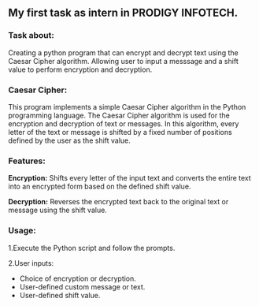  ## My first task as intern in PRODIGY INFOTECH.

### Task about:

Creating a python program that can encrypt and decrypt text using the Caesar Cipher algorithm. Allowing user to input a messsage and a shift value to perform encryption and decryption.

### Caesar Cipher:

This program implements a simple Caesar Cipher algorithm in the Python programming language. The Caesar Cipher algorithm is used for the encryption and decryption of text or messages. In this algorithm, every letter of the text or message is shifted by a fixed number of positions defined by the user as the shift value.

### Features:

**Encryption:** Shifts every letter of the input text and converts the entire text into an encrypted form based on the defined shift value.

**Decryption:** Reverses the encrypted text back to the original text or message using the shift value.

### Usage:

1.Execute the Python script and follow the prompts.

2.User inputs:
* Choice of encryption or decryption.
* User-defined custom message or text.
* User-defined shift value.

